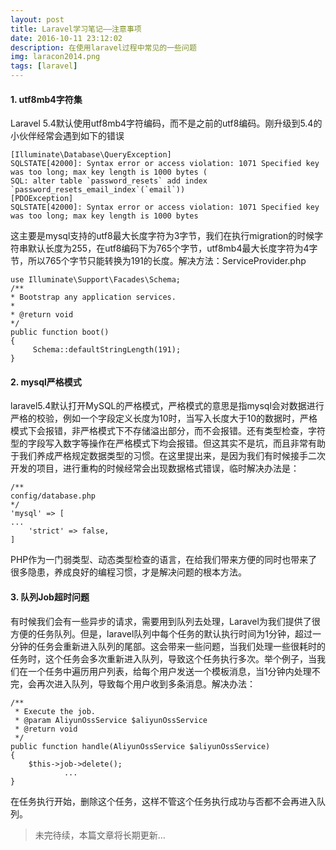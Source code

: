 ```yaml
---
layout: post
title: Laravel学习笔记——注意事项
date: 2016-10-11 23:12:02
description: 在使用laravel过程中常见的一些问题
img: laracon2014.png
tags: [laravel]
---
```


#### 1. utf8mb4字符集
Laravel 5.4默认使用utf8mb4字符编码，而不是之前的utf8编码。刚升级到5.4的小伙伴经常会遇到如下的错误

	[Illuminate\Database\QueryException]
	SQLSTATE[42000]: Syntax error or access violation: 1071 Specified key was too long; max key length is 1000 bytes (
	SQL: alter table `password_resets` add index `password_resets_email_index`(`email`))
	[PDOException]
	SQLSTATE[42000]: Syntax error or access violation: 1071 Specified key was too long; max key length is 1000 bytes

这主要是mysql支持的utf8最大长度字符为3字节，我们在执行migration的时候字符串默认长度为255，在utf8编码下为765个字节，utf8mb4最大长度字符为4字节，所以765个字节只能转换为191的长度。解决方法：ServiceProvider.php


	use Illuminate\Support\Facades\Schema; 
	/** 
	* Bootstrap any application services. 
	* 
	* @return void 
	*/ 
	public function boot() 
	{ 
	     Schema::defaultStringLength(191); 
	}


#### 2. mysql严格模式
laravel5.4默认打开MySQL的严格模式，严格模式的意思是指mysql会对数据进行严格的校验，例如一个字段定义长度为10时，当写入长度大于10的数据时，严格模式下会报错，非严格模式下不存储溢出部分，而不会报错。还有类型检查，字符型的字段写入数字等操作在严格模式下均会报错。但这其实不是坑，而且非常有助于我们养成严格规定数据类型的习惯。在这里提出来，是因为我们有时候接手二次开发的项目，进行重构的时候经常会出现数据格式错误，临时解决办法是：

	/**
	config/database.php
	*/
	'mysql' => [
	...
	    'strict' => false,
	]

PHP作为一门弱类型、动态类型检查的语言，在给我们带来方便的同时也带来了很多隐患，养成良好的编程习惯，才是解决问题的根本方法。

#### 3. 队列Job超时问题

有时候我们会有一些异步的请求，需要用到队列去处理，Laravel为我们提供了很方便的任务队列。但是，laravel队列中每个任务的默认执行时间为1分钟，超过一分钟的任务会重新进入队列的尾部。这会带来一些问题，当我们处理一些很耗时的任务时，这个任务会多次重新进入队列，导致这个任务执行多次。举个例子，当我们在一个任务中遍历用户列表，给每个用户发送一个模板消息，当1分钟内处理不完，会再次进入队列，导致每个用户收到多条消息。解决办法：

	/**
	 * Execute the job.
	 * @param AliyunOssService $aliyunOssService
	 * @return void
	 */
	public function handle(AliyunOssService $aliyunOssService)
	{
	    $this->job->delete();
	            ...
	}

在任务执行开始，删除这个任务，这样不管这个任务执行成功与否都不会再进入队列。

> 未完待续，本篇文章将长期更新...